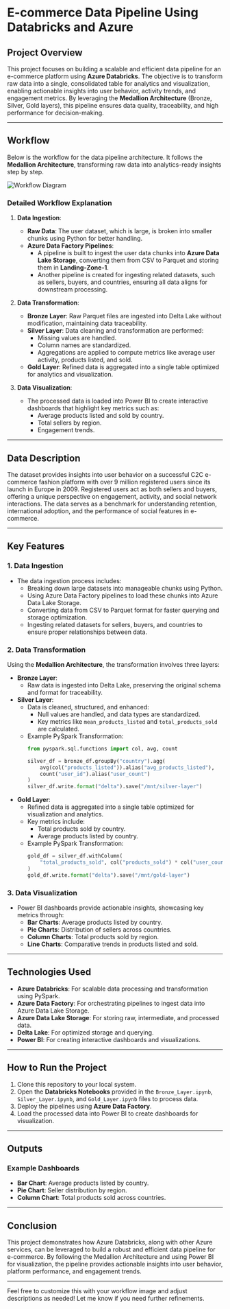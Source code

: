 # **E-commerce Data Pipeline Using Databricks and Azure**

## **Project Overview**
This project focuses on building a scalable and efficient data pipeline for an e-commerce platform using **Azure Databricks**. The objective is to transform raw data into a single, consolidated table for analytics and visualization, enabling actionable insights into user behavior, activity trends, and engagement metrics. By leveraging the **Medallion Architecture** (Bronze, Silver, Gold layers), this pipeline ensures data quality, traceability, and high performance for decision-making.

---

## **Workflow**

Below is the workflow for the data pipeline architecture. It follows the **Medallion Architecture**, transforming raw data into analytics-ready insights step by step.

![Workflow Diagram](workflow.png)

### **Detailed Workflow Explanation**
1. **Data Ingestion**:
   - **Raw Data**: The user dataset, which is large, is broken into smaller chunks using Python for better handling.
   - **Azure Data Factory Pipelines**:
     - A pipeline is built to ingest the user data chunks into **Azure Data Lake Storage**, converting them from CSV to Parquet and storing them in **Landing-Zone-1**.
     - Another pipeline is created for ingesting related datasets, such as sellers, buyers, and countries, ensuring all data aligns for downstream processing.

2. **Data Transformation**:
   - **Bronze Layer**: Raw Parquet files are ingested into Delta Lake without modification, maintaining data traceability.
   - **Silver Layer**: Data cleaning and transformation are performed:
     - Missing values are handled.
     - Column names are standardized.
     - Aggregations are applied to compute metrics like average user activity, products listed, and sold.
   - **Gold Layer**: Refined data is aggregated into a single table optimized for analytics and visualization.

3. **Data Visualization**:
   - The processed data is loaded into Power BI to create interactive dashboards that highlight key metrics such as:
     - Average products listed and sold by country.
     - Total sellers by region.
     - Engagement trends.

---

## **Data Description**
The dataset provides insights into user behavior on a successful C2C e-commerce fashion platform with over 9 million registered users since its launch in Europe in 2009. Registered users act as both sellers and buyers, offering a unique perspective on engagement, activity, and social network interactions. The data serves as a benchmark for understanding retention, international adoption, and the performance of social features in e-commerce.

---

## **Key Features**

### **1. Data Ingestion**
- The data ingestion process includes:
  - Breaking down large datasets into manageable chunks using Python.
  - Using Azure Data Factory pipelines to load these chunks into Azure Data Lake Storage.
  - Converting data from CSV to Parquet format for faster querying and storage optimization.
  - Ingesting related datasets for sellers, buyers, and countries to ensure proper relationships between data.

### **2. Data Transformation**
Using the **Medallion Architecture**, the transformation involves three layers:
- **Bronze Layer**:
  - Raw data is ingested into Delta Lake, preserving the original schema and format for traceability.
- **Silver Layer**:
  - Data is cleaned, structured, and enhanced:
    - Null values are handled, and data types are standardized.
    - Key metrics like `mean_products_listed` and `total_products_sold` are calculated.
  - Example PySpark Transformation:
    ```python
    from pyspark.sql.functions import col, avg, count

    silver_df = bronze_df.groupBy("country").agg(
        avg(col("products_listed")).alias("avg_products_listed"),
        count("user_id").alias("user_count")
    )
    silver_df.write.format("delta").save("/mnt/silver-layer")
    ```
- **Gold Layer**:
  - Refined data is aggregated into a single table optimized for visualization and analytics.
  - Key metrics include:
    - Total products sold by country.
    - Average products listed by country.
  - Example PySpark Transformation:
    ```python
    gold_df = silver_df.withColumn(
        "total_products_sold", col("products_sold") * col("user_count")
    )
    gold_df.write.format("delta").save("/mnt/gold-layer")
    ```

### **3. Data Visualization**
- Power BI dashboards provide actionable insights, showcasing key metrics through:
  - **Bar Charts**: Average products listed by country.
  - **Pie Charts**: Distribution of sellers across countries.
  - **Column Charts**: Total products sold by region.
  - **Line Charts**: Comparative trends in products listed and sold.

---

## **Technologies Used**
- **Azure Databricks**: For scalable data processing and transformation using PySpark.
- **Azure Data Factory**: For orchestrating pipelines to ingest data into Azure Data Lake Storage.
- **Azure Data Lake Storage**: For storing raw, intermediate, and processed data.
- **Delta Lake**: For optimized storage and querying.
- **Power BI**: For creating interactive dashboards and visualizations.

---

## **How to Run the Project**
1. Clone this repository to your local system.
2. Open the **Databricks Notebooks** provided in the `Bronze_Layer.ipynb`, `Silver_Layer.ipynb`, and `Gold_Layer.ipynb` files to process data.
3. Deploy the pipelines using **Azure Data Factory**.
4. Load the processed data into Power BI to create dashboards for visualization.

---

## **Outputs**
### Example Dashboards
- **Bar Chart**: Average products listed by country.
- **Pie Chart**: Seller distribution by region.
- **Column Chart**: Total products sold across countries.

---

## **Conclusion**
This project demonstrates how Azure Databricks, along with other Azure services, can be leveraged to build a robust and efficient data pipeline for e-commerce. By following the Medallion Architecture and using Power BI for visualization, the pipeline provides actionable insights into user behavior, platform performance, and engagement trends.

---

Feel free to customize this with your workflow image and adjust descriptions as needed! Let me know if you need further refinements.
